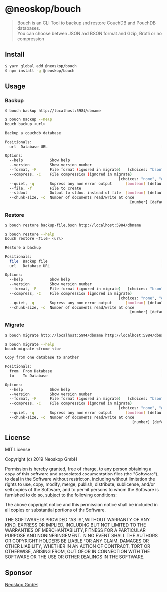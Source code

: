 # @neoskop/bouch

> Bouch is an CLI Tool to backup and restore CouchDB and PouchDB databases.  
> You can choose betwen JSON and BSON format and Gzip, Brotli or no compression

## Install

```sh
$ yarn global add @neoskop/bouch
$ npm install -g @neoskop/bouch
```

## Usage

### Backup

```sh
$ bouch backup http://localhost:5984/dbname
```

```sh
$ bouch backup --help
bouch backup <url>

Backup a couchdb database

Positionals:
  url  Database URL                                                   [required]

Options:
  --help            Show help                                          [boolean]
  --version         Show version number                                [boolean]
  --format, -F      File format (ignored in migrate)   [choices: "bson", "json"]
  --compress, -C    File compression (ignored in migrate)
                                                   [choices: "none", "gz", "br"]
  --quiet, -q       Supress any non error output      [boolean] [default: false]
  --file, -f        File to create
  --stdout          Output to stdout instead of file  [boolean] [default: false]
  --chunk-size, -c  Number of documents read/write at once
                                                        [number] [default: 1000]
```

### Restore

```sh
$ bouch restore backup-file.bson http://localhost:5984/dbname
```

```sh
$ bouch restore --help
bouch restore <file> <url>

Restore a backup

Positionals:
  file  Backup file                                                   [required]
  url   Database URL                                                  [required]

Options:
  --help            Show help                                          [boolean]
  --version         Show version number                                [boolean]
  --format, -F      File format (ignored in migrate)   [choices: "bson", "json"]
  --compress, -C    File compression (ignored in migrate)
                                                   [choices: "none", "gz", "br"]
  --quiet, -q       Supress any non error output      [boolean] [default: false]
  --chunk-size, -c  Number of documents read/write at once
                                                        [number] [default: 1000]
```

### Migrate

```sh
$ bouch migrate http://localhost:5984/dbname http://localhost:5984/dbname-new
```

```sh
$ bouch migrate --help
bouch migrate <from> <to>

Copy from one database to another

Positionals:
  from  From Database                                                 [required]
  to    To Database                                                   [required]

Options:
  --help            Show help                                          [boolean]
  --version         Show version number                                [boolean]
  --format, -F      File format (ignored in migrate)   [choices: "bson", "json"]
  --compress, -C    File compression (ignored in migrate)
                                                   [choices: "none", "gz", "br"]
  --quiet, -q       Supress any non error output      [boolean] [default: false]
  --chunk-size, -c  Number of documents read/write at once
                                                         [number] [default: 100]
```

## License

MIT License

Copyright (c) 2019 Neoskop GmbH

Permission is hereby granted, free of charge, to any person obtaining a copy
of this software and associated documentation files (the "Software"), to deal
in the Software without restriction, including without limitation the rights
to use, copy, modify, merge, publish, distribute, sublicense, and/or sell
copies of the Software, and to permit persons to whom the Software is
furnished to do so, subject to the following conditions:

The above copyright notice and this permission notice shall be included in all
copies or substantial portions of the Software.

THE SOFTWARE IS PROVIDED "AS IS", WITHOUT WARRANTY OF ANY KIND, EXPRESS OR
IMPLIED, INCLUDING BUT NOT LIMITED TO THE WARRANTIES OF MERCHANTABILITY,
FITNESS FOR A PARTICULAR PURPOSE AND NONINFRINGEMENT. IN NO EVENT SHALL THE
AUTHORS OR COPYRIGHT HOLDERS BE LIABLE FOR ANY CLAIM, DAMAGES OR OTHER
LIABILITY, WHETHER IN AN ACTION OF CONTRACT, TORT OR OTHERWISE, ARISING FROM,
OUT OF OR IN CONNECTION WITH THE SOFTWARE OR THE USE OR OTHER DEALINGS IN THE
SOFTWARE.

## Sponsor

[Neoskop GmbH](https://neoskop.de)